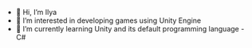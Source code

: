 - 👋 Hi, I’m Ilya
- 👀 I’m interested in developing games using Unity Engine
- 🌱 I’m currently learning Unity and its default programming language - C#

<!---
M1estere/M1estere is a ✨ special ✨ repository because its `README.md` (this file) appears on your GitHub profile.
You can click the Preview link to take a look at your changes.
--->
